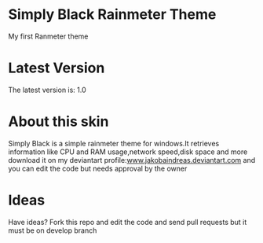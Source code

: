 Simply Black Rainmeter Theme
======================
My first Ranmeter theme

Latest Version
==============
The latest version is: 1.0

About this skin
===============
Simply Black is a simple rainmeter theme for windows.It retrieves information like CPU and RAM usage,network speed,disk space and more
download it on my deviantart profile:www.jakobaindreas.deviantart.com and you can edit the code but needs approval by the owner

Ideas
=====
Have ideas? Fork this repo and edit the code and send pull requests but it must be on develop branch


